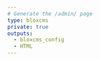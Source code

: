 ```yaml
---
# Generate the /admin/ page
type: bloxcms
private: true
outputs:
  - bloxcms_config
  - HTML
---
```

